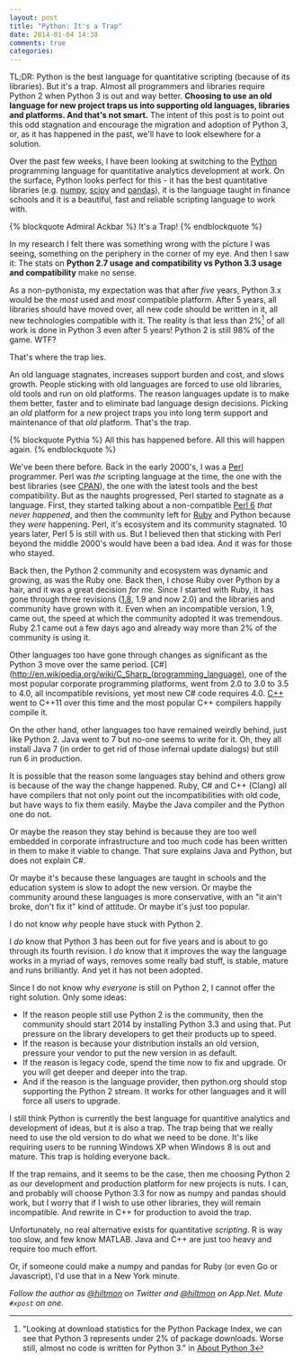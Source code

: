 ```yaml
---
layout: post
title: "Python: It's a Trap"
date: 2014-01-04 14:38
comments: true
categories: 
---
```


<span class="light">TL;DR: Python is the best language for quantitative scripting (because of its libraries). But it's a trap. Almost all programmers and libraries require Python 2 when Python 3 is out and way better. **Choosing to use an old language for new project traps us into supporting old languages, libraries and platforms. And that's not smart.** The intent of this post is to point out this odd stagnation and encourage the migration and adoption of Python 3, or, as it has happened in the past, we'll have to look elsewhere for a solution.</span>

Over the past few weeks, I have been looking at switching to the [Python](http://www.python.org) programming language for quantitative analytics development at work. On the surface, Python looks perfect for this - it has the best quantitative libraries (e.g. [numpy](http://www.numpy.org), [scipy](http://www.scipy.org) and [pandas](http://pandas.pydata.org)), it is the language taught in finance schools and it is a beautiful, fast and reliable scripting language to work with.

{% blockquote Admiral Ackbar %}
It's a Trap!
{% endblockquote %}

In my research I felt there was something wrong with the picture I was seeing, something on the periphery in the corner of my eye. And then I saw it: The stats on **Python 2.7 usage and compatibility vs Python 3.3 usage and compatibility** make no sense.

As a non-pythonista, my expectation was that after *five* years, Python 3.x would be the *most* used and *most* compatible platform. After 5 years, all libraries should have moved over, all new code should be written in it, all new technologies compatible with it. The reality is that less than 2%[^1] of all work is done in Python 3 even after 5 years! Python 2 is still 98% of the game. WTF? 

That's where the trap lies.

An old language stagnates, increases support burden and cost, and slows growth. People sticking with old languages are forced to use old libraries, old tools and run on old platforms. The reason languages update is to make them better, faster and to eliminate bad language design decisions. Picking an *old* platform for a *new* project traps you into long term support and maintenance of that *old* platform. That's the trap.

{% blockquote Pythia %}
All this has happened before. All this will happen again.
{% endblockquote %}

We've been there before. Back in the early 2000's, I was a [Perl](http://www.perl.org) programmer. Perl was *the* scripting language at the time, the one with the best libraries (see [CPAN](http://www.cpan.org)), the one with the latest tools and the best compatibility. But as the naughts progressed, Perl started to stagnate as a language. First, they started talking about a non-compatible [Perl 6](http://perl6.org) *that never happened*, and then the community left for [Ruby](https://www.ruby-lang.org/en/) and Python because they *were* happening. Perl, it's ecosystem and its community stagnated. 10 years later, Perl 5 is still with us. But I believed then that sticking with Perl beyond the middle 2000's would have been a bad idea. And it was for those who stayed.

Back then, the Python 2 community and ecosystem was dynamic and growing, as was the Ruby one. Back then, I chose Ruby over Python by a hair, and it was a great decision *for me*. Since I started with Ruby, it has gone through three revisions ([1.8](https://www.ruby-lang.org/en/news/2013/06/30/we-retire-1-8-7/), 1.9 and now 2.0) and the libraries and community have grown with it. Even when an incompatible version, 1.9, came out, the speed at which the community adopted it was tremendous. Ruby 2.1 came out a few days ago and already way more than 2% of the community is using it.

Other languages too have gone through changes as significant as the Python 3 move over the same period. [C#](http://en.wikipedia.org/wiki/C_Sharp_(programming_language), one of the most popular corporate programming platforms, went from 2.0 to 3.0 to 3.5 to 4.0, all incompatible revisions, yet most new C# code requires 4.0. [C++](http://en.wikipedia.org/wiki/C%2B%2B) went to C++11 over this time and the most popular C++ compilers happily compile it.

On the other hand, other languages too have remained weirdly behind, just like Python 2. Java went to 7 but no-one seems to write for it. Oh, they all install Java 7 (in order to get rid of those infernal update dialogs) but still run 6 in production.

It is possible that the reason some languages stay behind and others grow is because of the way the change happened. Ruby, C# and C++ (Clang) all have compilers that not only point out the incompatibilities with old code, but have ways to fix them easily. Maybe the Java compiler and the Python one do not.

Or maybe the reason they stay behind is because they are too well embedded in corporate infrastructure and too much code has been written in them to make it viable to change. That sure explains Java and Python, but does not explain C#.

Or maybe it's because these languages are taught in schools and the education system is slow to adopt the new version. Or maybe the community around these languages is more conservative, with an "it ain't broke, don't fix it" kind of attitude. Or maybe it's just too popular.

I do not know *why* people have stuck with Python 2.

I *do* know that Python 3 has been out for five years and is about to go through its fourth revision. I *do* know that it improves the way the language works in a myriad of ways, removes some really bad stuff, is stable, mature and runs brilliantly. And yet it has not been adopted.

Since I do not know why *everyone* is still on Python 2, I cannot offer the right solution. Only some ideas:

- If the reason people still use Python 2 is the community, then the community should start 2014 by installing Python 3.3 and using that. Put pressure on the library developers to get their products up to speed.
- If the reason is because your distribution installs an old version, pressure your vendor to put the new version in as default.
- If the reason is legacy code, spend the time now to fix and upgrade. Or you will get deeper and deeper into the trap.
- And if the reason is the language provider, then python.org should stop supporting the Python 2 stream. It works for other languages and it will force all users to upgrade.

I still think Python is currently the best language for quantitive analytics and development of ideas, but it is also a trap. The trap being that we really need to use the old version to do what we need to be done. It's like requiring users to be running Windows XP when Windows 8 is out and mature. This trap is holding everyone back.

If the trap remains, and it seems to be the case, then me choosing Python 2 as our development and production platform for new projects is nuts. I can, and probably will choose Python 3.3 for now as numpy and pandas should work, but I worry that if I wish to use other libraries, they will remain incompatible. And rewrite in C++ for production to avoid the trap.

Unfortunately, no real alternative exists for quantitative *scripting*. R is way too slow, and few know MATLAB. Java and C++ are just too heavy and require too much effort.

Or, if someone could make a numpy and pandas for Ruby (or even Go or Javascript), I'd use that in a New York minute.

*Follow the author as [@hiltmon](https://twitter.com/hiltmon) on Twitter and [@hiltmon](http://alpha.app.net/hiltmon) on App.Net. Mute `#xpost` on one.*

[^1]: "Looking at download statistics for the Python Package Index, we can see that Python 3 represents under 2% of package downloads. Worse still, almost no code is written for Python 3." in [About Python 3](http://alexgaynor.net/2013/dec/30/about-python-3/)